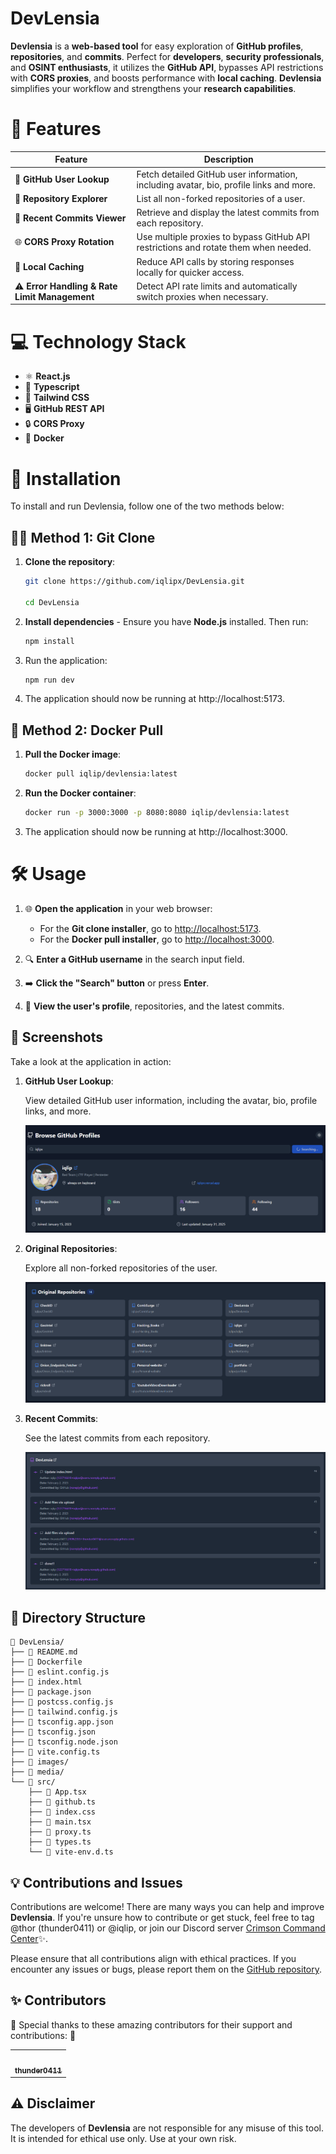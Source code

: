 # DevLensia

**Devlensia** is a **web-based tool** for easy exploration of **GitHub profiles**, **repositories**, and **commits**. Perfect for **developers**, **security professionals**, and **OSINT enthusiasts**, it utilizes the **GitHub API**, bypasses API restrictions with **CORS proxies**, and boosts performance with **local caching**. **Devlensia** simplifies your workflow and strengthens your **research capabilities**.

# 🔧 Features

| **Feature**                             | **Description**                                                                                           |
|-----------------------------------------|-----------------------------------------------------------------------------------------------------------|
| 👤 **GitHub User Lookup**               | Fetch detailed GitHub user information, including avatar, bio, profile links and more.                     |
| 📁 **Repository Explorer**              | List all non-forked repositories of a user.                                                               |
| 📝 **Recent Commits Viewer**            | Retrieve and display the latest commits from each repository.                                             |
| 🌐 **CORS Proxy Rotation**              | Use multiple proxies to bypass GitHub API restrictions and rotate them when needed.                       |
| 💾 **Local Caching**                    | Reduce API calls by storing responses locally for quicker access.                                         |
| ⚠️ **Error Handling & Rate Limit Management** | Detect API rate limits and automatically switch proxies when necessary.                                  |

# 💻 Technology Stack

- ⚛️ **React.js**
- 📝 **Typescript**
- 🎨 **Tailwind CSS**
- 🖥️ **GitHub REST API**
- 🔒 **CORS Proxy**
- 🐳 **Docker**

# 🚀 Installation

To install and run Devlensia, follow one of the two methods below:

## 🧑‍💻 Method 1: Git Clone

1. **Clone the repository**:
   
   ```bash
   git clone https://github.com/iqlipx/DevLensia.git
   
   cd DevLensia
   ```
2. **Install dependencies** - Ensure you have **Node.js** installed. Then run:
     ```bash
     npm install
    ```
3. Run the application:
   ```bash
   npm run dev
   ```
4. The application should now be running at http://localhost:5173.


## 🐳 Method 2: Docker Pull

1. **Pull the Docker image**:

   ```bash
   docker pull iqlip/devlensia:latest
   ```
2. **Run the Docker container**:
   
   ```bash
   docker run -p 3000:3000 -p 8080:8080 iqlip/devlensia:latest
   ```
3. The application should now be running at http://localhost:3000.


# 🛠️ Usage

1. 🌐 **Open the application** in your web browser:
    - For the **Git clone installer**, go to [http://localhost:5173](http://localhost:5173).
    - For the **Docker pull installer**, go to [http://localhost:3000](http://localhost:3000).

2. 🔍 **Enter a GitHub username** in the search input field.

3. ➡️ **Click the "Search" button** or press **Enter**.

4. 📜 **View the user's profile**, repositories, and the latest commits.


## 📸 Screenshots

Take a look at the application in action:

1. **GitHub User Lookup**:  

   View detailed GitHub user information, including the avatar, bio, profile links, and more.
   
   ![GitHub User Lookup](/images/profile.png)

3. **Original Repositories**:  

   Explore all non-forked repositories of the user.
   
   ![Repository Explorer](/images/repo.png)

4. **Recent Commits**:
   
   See the latest commits from each repository.
   
   ![Recent Commits Viewer](/images/commits.png)


## 📂 Directory Structure

```
📁 DevLensia/
├── 📄 README.md
├── 📄 Dockerfile
├── 📄 eslint.config.js
├── 📄 index.html
├── 📄 package.json
├── 📄 postcss.config.js
├── 📄 tailwind.config.js
├── 📄 tsconfig.app.json
├── 📄 tsconfig.json
├── 📄 tsconfig.node.json
├── 📄 vite.config.ts
├── 📁 images/
├── 📁 media/
└── 📁 src/
    ├── 📄 App.tsx
    ├── 📄 github.ts
    ├── 📄 index.css
    ├── 📄 main.tsx
    ├── 📄 proxy.ts
    ├── 📄 types.ts
    └── 📄 vite-env.d.ts

```


## 💡 Contributions and Issues

Contributions are welcome! There are many ways you can help and improve **Devlensia**. If you're unsure how to contribute or get stuck, feel free to tag @thor (thunder0411) or @iqlip, or join our Discord server [Crimson Command Center](https://discord.gg/WqRGvUwFFr)✨.

Please ensure that all contributions align with ethical practices. If you encounter any issues or bugs, please report them on the [GitHub repository](https://github.com/iqlipx/DevLensia/issues).



## ✨ Contributors

🌟 Special thanks to these amazing contributors for their support and contributions: 🌟

<table>
  <tr>
    <td align="center"><a href="https://github.com/thunder0411"><img src="https://avatars.githubusercontent.com/u/76962355?v=4" width="100px;" alt=""/><br /><sub><b>thunder0411</b></sub></a></td>
  </tr>
</table>


## ⚠️ Disclaimer

The developers of **Devlensia** are not responsible for any misuse of this tool. It is intended for ethical use only. Use at your own risk.






